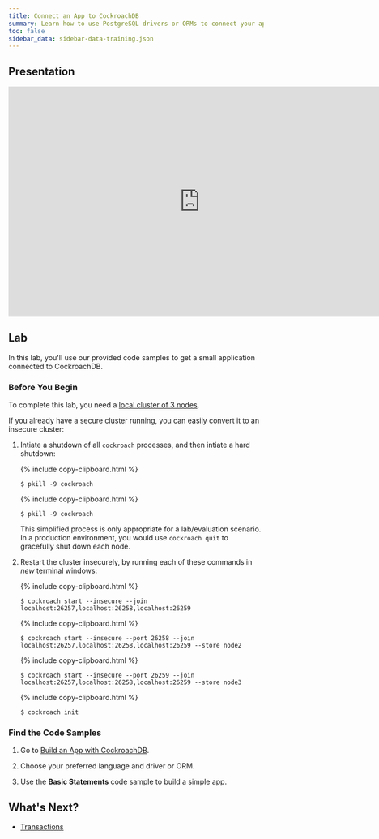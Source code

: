 ```yaml
---
title: Connect an App to CockroachDB
summary: Learn how to use PostgreSQL drivers or ORMs to connect your application to CockroachDB.
toc: false
sidebar_data: sidebar-data-training.json
---
```


<div id="toc"></div>

## Presentation

<iframe src="https://docs.google.com/presentation/d/e/2PACX-1vSdqIhDnb4j41Hu_8EdFuSJKjXPq21BKuPGYoElOXxUNUeDwB5b5Fkfm5UmbZsYRcRJJL7tE6pkydO1/embed?start=false&loop=false" frameborder="0" width="756" height="454" allowfullscreen="true" mozallowfullscreen="true" webkitallowfullscreen="true"></iframe>

## Lab

In this lab, you'll use our provided code samples to get a small application connected to CockroachDB.

### Before You Begin

To complete this lab, you need a [local cluster of 3 nodes](3-node-local-insecure-cluster.html).

If you already have a secure cluster running, you can easily convert it to an insecure cluster:

1. Intiate a shutdown of all `cockroach` processes, and then intiate a hard shutdown:

    {% include copy-clipboard.html %}
    ~~~ shell
    $ pkill -9 cockroach
    ~~~

    {% include copy-clipboard.html %}
    ~~~ shell
    $ pkill -9 cockroach
    ~~~

    This simplified process is only appropriate for a lab/evaluation scenario. In a production environment, you would use `cockroach quit` to gracefully shut down each node.

2. Restart the cluster insecurely, by running each of these commands in *new* terminal windows:

    {% include copy-clipboard.html %}
    ~~~ shell
    $ cockroach start --insecure --join localhost:26257,localhost:26258,localhost:26259
    ~~~

    {% include copy-clipboard.html %}
    ~~~ shell
    $ cockroach start --insecure --port 26258 --join localhost:26257,localhost:26258,localhost:26259 --store node2
    ~~~

    {% include copy-clipboard.html %}
    ~~~ shell
    $ cockroach start --insecure --port 26259 --join localhost:26257,localhost:26258,localhost:26259 --store node3
    ~~~

    {% include copy-clipboard.html %}
    ~~~ shell
    $ cockroach init
    ~~~

### Find the Code Samples

1. Go to [Build an App with CockroachDB](build-an-app-with-cockroachdb.html).

2. Choose your preferred language and driver or ORM.

3. Use the **Basic Statements** code sample to build a simple app.

## What's Next?

- [Transactions](transactions.html)
